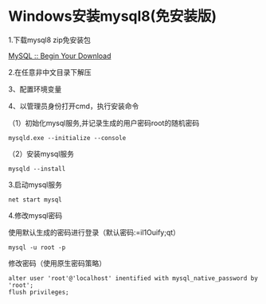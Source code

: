 # Windows安装mysql8(免安装版)

1.下载mysql8 zip免安装包

[MySQL :: Begin Your Download](https://dev.mysql.com/downloads/file/?id=511178)

2.在任意非中文目录下解压

3、配置环境变量

4、以管理员身份打开cmd，执行安装命令

（1）初始化mysql服务,并记录生成的用户密码root的随机密码

```shell
mysqld.exe --initialize --console
```

（2）安装mysql服务

```shell
mysqld --install
```

3.启动mysql服务

```shell
net start mysql
```

4.修改mysql密码

使用默认生成的密码进行登录（默认密码:=il1Ouify;qt）

```shell
mysql -u root -p
```

修改密码（使用原生密码策略）

```shell
alter user 'root'@'localhost' inentified with mysql_native_password by 'root';
flush privileges;
```

